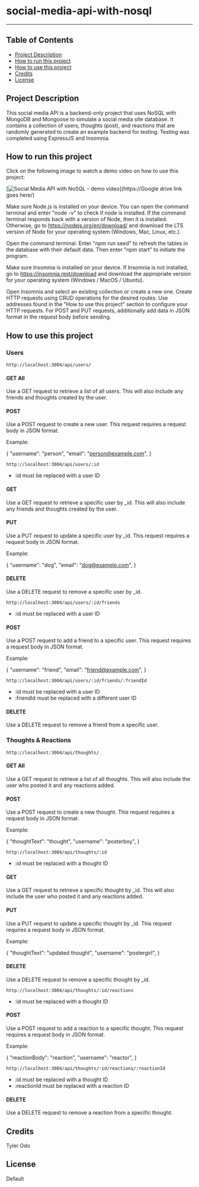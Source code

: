 
# social-media-api-with-nosql

---

## Table of Contents

- [Project Description](#project-description)
- [How to run this project](#how-to-run-this-project)
- [How to use this project](#how-to-use-this-project)
- [Credits](#credits)
- [License](#license)

## Project Description

This social media API is a backend-only project that uses NoSQL with MongoDB and Mongoose to simulate a social media site database. It contains a collection of users, thoughts (post), and reactions that are randomly generated to create an example backend for testing. Testing was completed using ExpressJS and Insomnia.

## How to run this project

Click on the following image to watch a demo video on how to use this project:

[![Social Media API with NoSQL - demo video](</imagelinkgoeshere>)](https://Google drive link goes here/)

<!-- [![Wrong Opinion Blog - demo](</public/assets/images/wrong opinion blog - demo image.png>)](https://wrong-opinion-blog-7a019de71561.herokuapp.com/) -->

Make sure Node.js is installed on your device. You can open the command terminal and enter "node -v" to check if node is installed. If the command terminal responds back with a version of Node, then it is installed. Otherwise, go to https://nodejs.org/en/download/ and download the LTS version of Node for your operating system (Windows, Mac, Linux, etc.).

Open the command terminal. Enter "npm run seed" to refresh the tables in the database with their default data. Then enter "npm start" to initiate the program.

Make sure Insomnia is installed on your device. If Insomnia is not installed, go to https://insomnia.rest/download and download the appropriate version for your operating system (Windows / MacOS / Ubuntu).

<!-- Might use PATCH requests instead of PUT -->
Open Insomnia and select an existing collection or create a new one. Create HTTP requests using CRUD operations for the desired routes. Use addresses found in the "How to use this project" section to configure your HTTP requests. For POST and PUT requests, additionally add data in JSON format in the request body before sending.

## How to use this project

### Users

``http://localhost:3004/api/users/``

#### GET All

Use a GET request to retrieve a list of all users. This will also include any friends and thoughts created by the user.

#### POST

Use a POST request to create a new user. This request requires a request body in JSON format.

Example:

{
  "username": "person",
  "email": "person@example.com",
}

``http://localhost:3004/api/users/:id``

* :id must be replaced with a user ID

#### GET

Use a GET request to retrieve a specific user by _id. This will also include any friends and thoughts created by the user.

<!-- Might use PATCH requests instead of PUT -->
#### PUT

Use a PUT request to update a specific user by _id. This request requires a request body in JSON format.

Example:

{
  "username": "dog",
  "email": "dog@example.com",
}

#### DELETE

Use a DELETE request to remove a specific user by _id.

``http://localhost:3004/api/users/:id/friends``

* :id must be replaced with a user ID

#### POST

Use a POST request to add a friend to a specific user. This request requires a request body in JSON format.

<!-- Need to make sure if this example is written correctly -->
Example:

{
  "username": "friend",
  "email": "friend@example.com",
}

``http://localhost:3004/api/users/:id/friends/:friendId``

* :id must be replaced with a user ID
* :friendId must be replaced with a different user ID

#### DELETE

Use a DELETE request to remove a friend from a specific user.

### Thoughts & Reactions

``http://localhost:3004/api/thoughts/``

#### GET All

Use a GET request to retrieve a list of all thoughts. This will also include the user who posted it and any reactions added.

#### POST

Use a POST request to create a new thought. This request requires a request body in JSON format.

Example:

{
  "thoughtText": "thought",
  "username": "posterboy",
}

``http://localhost:3004/api/thoughts/:id``

* :id must be replaced with a thought ID

#### GET

Use a GET request to retrieve a specific thought by _id. This will also include the user who posted it and any reactions added.

<!-- Might use PATCH requests instead of PUT -->
#### PUT

Use a PUT request to update a specific thought by _id. This request requires a request body in JSON format.

Example:

{
  "thoughtText": "updated thought",
  "username": "postergirl",
}

#### DELETE

Use a DELETE request to remove a specific thought by _id.

``http://localhost:3004/api/thoughts/:id/reactions``

* :id must be replaced with a thought ID

#### POST

Use a POST request to add a reaction to a specific thought. This request requires a request body in JSON format.

Example:

{
  "reactionBody": "reaction",
  "username": "reactor",
}

``http://localhost:3004/api/thoughts/:id/reactions/:reactionId``

* :id must be replaced with a thought ID
* :reactionId must be replaced with a reaction ID

#### DELETE

Use a DELETE request to remove a reaction from a specific thought.

## Credits

Tyler Odo

## License

Default